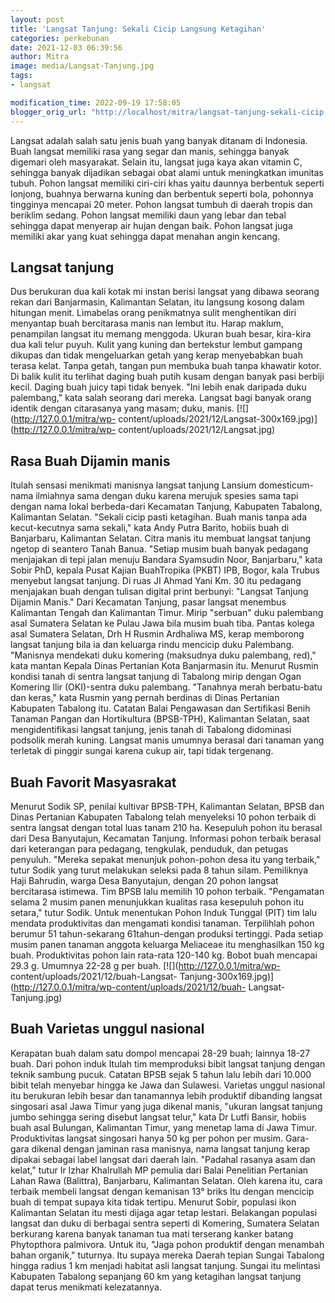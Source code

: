 ```yaml
---
layout: post
title: 'Langsat Tanjung: Sekali Cicip Langsung Ketagihan'
categories: perkebunan
date: 2021-12-03 06:39:56
author: Mitra
image: media/Langsat-Tanjung.jpg
tags:
- langsat

modification_time: 2022-09-19 17:58:05
blogger_orig_url: "http://localhost/mitra/langsat-tanjung-sekali-cicip.html"
---
```


Langsat adalah salah satu jenis buah yang banyak ditanam di Indonesia. Buah
langsat memiliki rasa yang segar dan manis, sehingga banyak digemari oleh
masyarakat. Selain itu, langsat juga kaya akan vitamin C, sehingga banyak
dijadikan sebagai obat alami untuk meningkatkan imunitas tubuh. Pohon langsat
memiliki ciri-ciri khas yaitu daunnya berbentuk seperti lonjong, buahnya
berwarna kuning dan berbentuk seperti bola, pohonnya tingginya mencapai 20
meter. Pohon langsat tumbuh di daerah tropis dan beriklim sedang. Pohon
langsat memiliki daun yang lebar dan tebal sehingga dapat menyerap air hujan
dengan baik. Pohon langsat juga memiliki akar yang kuat sehingga dapat menahan
angin kencang.

## Langsat tanjung

Dus berukuran dua kali kotak mi instan berisi langsat yang dibawa seorang
rekan dari Banjarmasin, Kalimantan Selatan, itu langsung kosong dalam hitungan
menit. Limabelas orang penikmatnya sulit menghentikan diri menyantap buah
bercitarasa manis nan lembut itu. Harap maklum, penampilan langsat itu memang
menggoda. Ukuran buah besar, kira-kira dua kali telur puyuh. Kulit yang kuning
dan bertekstur lembut gampang dikupas dan tidak mengeluarkan getah yang kerap
menyebabkan buah terasa kelat. Tanpa getah, tangan pun membuka buah tanpa
khawatir kotor. Di balik kulit itu terlihat daging buah putih kusam dengan
banyak pasi berbiji kecil. Daging buah juicy tapi tidak benyek. "Ini lebih
enak daripada duku palembang," kata salah seorang dari mereka. Langsat bagi
banyak orang identik dengan citarasanya yang masam; duku, manis.
[![](http://127.0.0.1/mitra/wp-
content/uploads/2021/12/Langsat-300x169.jpg)](http://127.0.0.1/mitra/wp-
content/uploads/2021/12/Langsat.jpg)

## Rasa Buah Dijamin manis

Itulah sensasi menikmati manisnya langsat tanjung Lansium domesticum-nama
ilmiahnya sama dengan duku karena merujuk spesies sama tapi dengan nama lokal
berbeda-dari Kecamatan Tanjung, Kabupaten Tabalong, Kalimantan Selatan.
"Sekali cicip pasti ketagihan. Buah manis tanpa ada kecut-kecutnya sama
sekali," kata Andy Putra Barito, hobiis buah di Banjarbaru, Kalimantan
Selatan. Citra manis itu membuat langsat tanjung ngetop di seantero Tanah
Banua. "Setiap musim buah banyak pedagang menjajakan di tepi jalan menuju
Bandara Syamsudin Noor, Banjarbaru," kata Sobir PhD, kepala Pusat Kajian
BuahTropika (PKBT) IPB, Bogor, kala Trubus menyebut langsat tanjung. Di ruas
JI Ahmad Yani Km. 30 itu pedagang menjajakan buah dengan tulisan digital print
berbunyi: "Langsat Tanjung Dijamin Manis." Dari Kecamatan Tanjung, pasar
langsat menembus Kalimantan Tengah dan Kalimantan Timur. Mirip "serbuan" duku
palembang asal Sumatera Selatan ke Pulau Jawa bila musim buah tiba. Pantas
kolega asal Sumatera Selatan, Drh H Rusmin Ardhaliwa MS, kerap memborong
langsat tanjung bila ia dan keluarga rindu mencicip duku Palembang. "Manisnya
mendekati duku komering (maksudnya duku palembang, red)," kata mantan Kepala
Dinas Pertanian Kota Banjarmasin itu. Menurut Rusmin kondisi tanah di sentra
langsat tanjung di Tabalong mirip dengan Ogan Komering Ilir (OKI)-sentra duku
palembang. "Tanahnya merah berbatu-batu dan keras," kata Rusmin yang pernah
berdinas di Dinas Pertanian Kabupaten Tabalong itu. Catatan Balai Pengawasan
dan Sertifikasi Benih Tanaman Pangan dan Hortikultura (BPSB-TPH), Kalimantan
Selatan, saat mengidentifikasi langsat tanjung, jenis tanah di Tabalong
didominasi podsolik merah kuning. Langsat manis umumnya berasal dari tanaman
yang terletak di pinggir sungai karena cukup air, tapi tidak tergenang.

## Buah Favorit Masyasrakat

Menurut Sodik SP, penilai kultivar BPSB-TPH, Kalimantan Selatan, BPSB dan
Dinas Pertanian Kabupaten Tabalong telah menyeleksi 10 pohon terbaik di sentra
langsat dengan total luas tanam 210 ha. Kesepuluh pohon itu berasal dari Desa
Banyutajun, Kecamatan Tanjung. Informasi pohon terbaik berasal dari keterangan
para pedagang, tengkulak, penduduk, dan petugas penyuluh. "Mereka sepakat
menunjuk pohon-pohon desa itu yang terbaik," tutur Sodik yang turut melakukan
seleksi pada 8 tahun silam. Pemiliknya Haji Bahrudin, warga Desa Banyutajun,
dengan 20 pohon langsat bercitarasa istimewa. Tim BPSB lalu memilih 10 pohon
terbaik. "Pengamatan selama 2 musim panen menunjukkan kualitas rasa kesepuluh
pohon itu setara," tutur Sodik. Untuk menentukan Pohon Induk Tunggal (PIT) tim
lalu mendata produktivitas dan mengamati kondisi tanaman. Terpilihlah pohon
berumur 51 tahun-sekarang 61tahun-dengan produksi tertinggi. Pada setiap musim
panen tanaman anggota keluarga Meliaceae itu menghasilkan 150 kg buah.
Produktivitas pohon lain rata-rata 120-140 kg. Bobot buah mencapai 29.3 g.
Umumnya 22-28 g per buah. [![](http://127.0.0.1/mitra/wp-
content/uploads/2021/12/buah-Langsat-
Tanjung-300x169.jpg)](http://127.0.0.1/mitra/wp-content/uploads/2021/12/buah-
Langsat-Tanjung.jpg)

## Buah Varietas unggul nasional

Kerapatan buah dalam satu dompol mencapai 28-29 buah; lainnya 18-27 buah. Dari
pohon induk Itulah tim memproduksi bibit langsat tanjung dengan teknik sambung
pucuk. Catatan BPSB sejak 5 tahun lalu lebih dari 10.000 bibit telah menyebar
hingga ke Jawa dan Sulawesi. Varietas unggul nasional itu berukuran lebih
besar dan tanamannya lebih produktif dibanding langsat singosari asal Jawa
Timur yang juga dikenal manis, "ukuran langsat tanjung jumbo sehingga sering
disebut langsat telur," kata Dr Lutfi Bansir, hobiis buah asal Bulungan,
Kalimantan Timur, yang menetap lama di Jawa Timur. Produktivitas langsat
singosari hanya 50 kg per pohon per musim. Gara-gara dikenal dengan jaminan
rasa manisnya, nama langsat tanjung kerap dipakai sebagai label langsat dari
daerah lain. "Padahal rasanya asam dan kelat," tutur Ir Izhar Khalrullah MP
pemulia dari Balai Penelitian Pertanian Lahan Rawa (Balittra), Banjarbaru,
Kalimantan Selatan. Oleh karena itu, cara terbaik membeli langsat dengan
kemanisan 13° briks Itu dengan mencicip buah di tempat supaya kita tidak
tertipu. Menurut Sobir, populasi ikon Kalimantan Selatan itu mesti dijaga agar
tetap lestari. Belakangan populasi langsat dan duku di berbagai sentra seperti
di Komering, Sumatera Selatan berkurang karena banyak tanaman tua mati
terserang kanker batang Phytopthora palmivora. Untuk itu, "Jaga pohon
produktif dengan menambah bahan organik," tuturnya. Itu supaya mereka Daerah
tepian Sungai Tabalong hingga radius 1 km menjadi habitat asli langsat
tanjung. Sungai itu melintasi Kabupaten Tabalong sepanjang 60 km yang
ketagihan langsat tanjung dapat terus menikmati kelezatannya.


